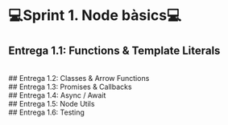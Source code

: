 # 💻Sprint 1. Node bàsics💻
## Entrega 1.1: Functions & Template Literals
</br>
## Entrega 1.2: Classes & Arrow Functions
</br>
## Entrega 1.3: Promises & Callbacks
</br>
## Entrega 1.4: Async / Await
</br>
## Entrega 1.5: Node Utils
</br>
## Entrega 1.6: Testing
</br>

